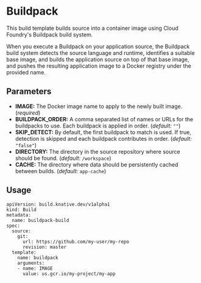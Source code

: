 # Buildpack

This build template builds source into a container image using Cloud Foundry's
Buildpack build system.

When you execute a Buildpack on your application source, the Buildpack build
system detects the source language and runtime, identifies a suitable base
image, and builds the application source on top of that base image, and pushes
the resulting application image to a Docker registry under the provided name.

## Parameters

* **IMAGE:** The Docker image name to apply to the newly built image.
    (_required_)
* **BUILDPACK_ORDER:** A comma separated list of names or URLs for the
    buildpacks to use. Each buildpack is applied in order. (_default:_ `""`)
* **SKIP_DETECT:** By default, the first buildpack to match is used. If true,
    detection is skipped and each buildpack contributes in order.
    (_default:_ `"false"`)
* **DIRECTORY:** The directory in the source repository where source
    should be found. (_default:_ `/workspace`)
* **CACHE:** The directory where data should be persistently cached
    between builds. (_default:_ `app-cache`)

## Usage

```
apiVersion: build.knative.dev/v1alpha1
kind: Build
metadata:
  name: buildpack-build
spec:
  source:
    git:
      url: https://github.com/my-user/my-repo
      revision: master
  template:
    name: buildpack
    arguments:
    - name: IMAGE
      value: us.gcr.io/my-project/my-app
```

